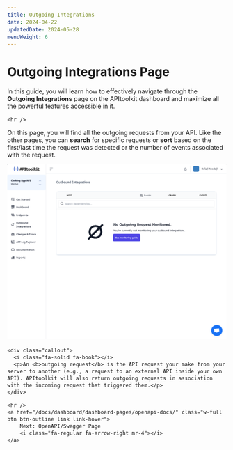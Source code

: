 ```yaml
---
title: Outgoing Integrations
date: 2024-04-22
updatedDate: 2024-05-28
menuWeight: 6
---
```


# Outgoing Integrations Page

In this guide, you will learn how to effectively navigate through the **Outgoing Integrations** page on the APItoolkit dashboard and maximize all the powerful features accessible in it.

```=html
<hr />
```

On this page, you will find all the outgoing requests from your API. Like the other pages, you can **search** for specific requests or **sort** based on the first/last time the request was detected or the number of events associated with the request.

![Screenshot of APItoolkit's Outgoing Integrations page](/docs/dashboard/dashboard-pages/outgoing-integrations/outbound.png)

```=html
<div class="callout">
  <i class="fa-solid fa-book"></i>
  <p>An <b>outgoing request</b> is the API request your make from your server to another (e.g., a request to an external API inside your own API). APItoolkit will also return outgoing requests in association with the incoming request that triggered them.</p>
</div>
```

```=html
<hr />
<a href="/docs/dashboard/dashboard-pages/openapi-docs/" class="w-full btn btn-outline link link-hover">
    Next: OpenAPI/Swagger Page
    <i class="fa-regular fa-arrow-right mr-4"></i>
</a>
```
